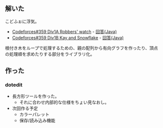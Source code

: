 
## 解いた

こどふぉに浮気。

* [Codeforces#359 Div1A Robbers' watch](http://codeforces.com/contest/685/problem/A) - [回答(Java)](https://github.com/hamadu/competitive/blob/master/codeforces/cf3xx/cf359/div1/A.java)
* [Codeforces#359 Div1B Kay and Snowflake](http://codeforces.com/contest/685/problem/B) - [回答(Java)](https://github.com/hamadu/competitive/blob/master/codeforces/cf3xx/cf359/div1/B.java)

根付き木をループで処理するための、親の配列から有向グラフを作ったり、頂点の処理順を求めたりする部分をライブラリ化。

## 作った

### dotedit

* 長方形ツールを作った。
  * それに合わせ内部的な仕様をちょい見なおし。
* 次回作る予定
  * カラーパレット
  * 保存/読み込み機能
